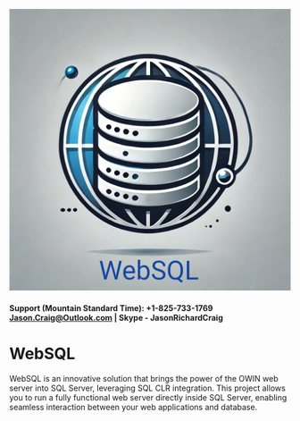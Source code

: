 ![WebSQL](https://raw.githubusercontent.com/jasonrichardcraig/WebSQL/main/WebSQL_Logo.png)






 #### Support (Mountain Standard Time): +1-825-733-1769 Jason.Craig@Outlook.com | Skype - JasonRichardCraig
 
# WebSQL
WebSQL is an innovative solution that brings the power of the OWIN web server into SQL Server, leveraging SQL CLR integration. This project allows you to run a fully functional web server directly inside SQL Server, enabling seamless interaction between your web applications and database.
